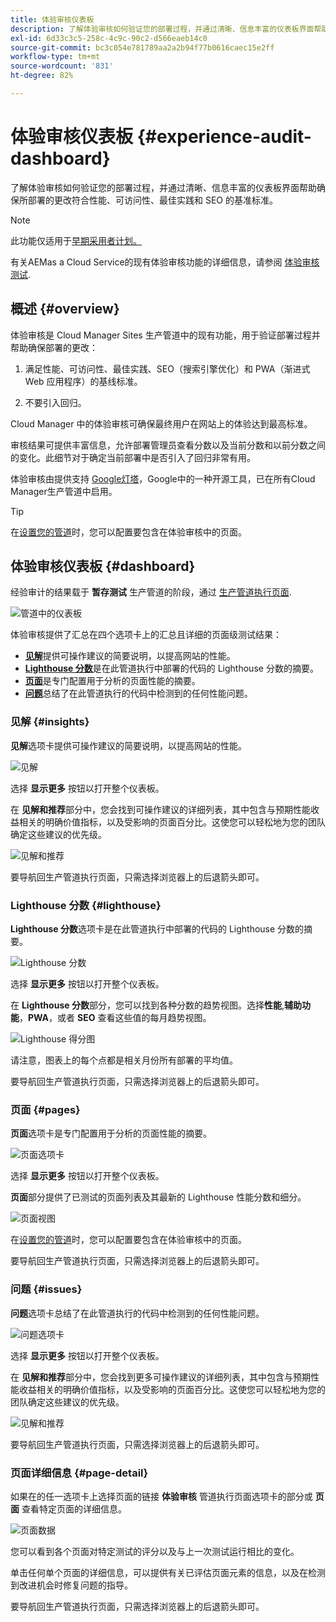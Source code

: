 ```yaml
---
title: 体验审核仪表板
description: 了解体验审核如何验证您的部署过程，并通过清晰、信息丰富的仪表板界面帮助确保所部署的更改符合性能、可访问性、最佳实践和 SEO 的基准标准。
exl-id: 6d33c3c5-258c-4c9c-90c2-d566eaeb14c0
source-git-commit: bc3c054e781789aa2a2b94f77b0616caec15e2ff
workflow-type: tm+mt
source-wordcount: '831'
ht-degree: 82%

---
```


# 体验审核仪表板 {#experience-audit-dashboard}


了解体验审核如何验证您的部署过程，并通过清晰、信息丰富的仪表板界面帮助确保所部署的更改符合性能、可访问性、最佳实践和 SEO 的基准标准。

>[!NOTE]
>
>此功能仅适用于[早期采用者计划。](/help/implementing/cloud-manager/release-notes/current.md#early-adoption)
>
>有关AEMas a Cloud Service的现有体验审核功能的详细信息，请参阅 [体验审核测试](/help/implementing/cloud-manager/experience-audit-testing.md).

## 概述 {#overview}

体验审核是 Cloud Manager Sites 生产管道中的现有功能，用于验证部署过程并帮助确保部署的更改：

1. 满足性能、可访问性、最佳实践、SEO（搜索引擎优化）和 PWA（渐进式 Web 应用程序）的基线标准。

1. 不要引入回归。

Cloud Manager 中的体验审核可确保最终用户在网站上的体验达到最高标准。

审核结果可提供丰富信息，允许部署管理员查看分数以及当前分数和以前分数之间的变化。此细节对于确定当前部署中是否引入了回归非常有用。

体验审核由提供支持 [Google灯塔](https://developer.chrome.com/docs/lighthouse/overview/)，Google中的一种开源工具，已在所有Cloud Manager生产管道中启用。

>[!TIP]
>
>在[设置您的管道](/help/implementing/cloud-manager/configuring-pipelines/configuring-production-pipelines.md#full-stack-code)时，您可以配置要包含在体验审核中的页面。

## 体验审核仪表板 {#dashboard}

经验审计的结果载于 **暂存测试** 生产管道的阶段，通过 [生产管道执行页面](/help/implementing/cloud-manager/deploy-code.md).

![管道中的仪表板](assets/dashboard.png)

体验审核提供了汇总在四个选项卡上的汇总且详细的页面级测试结果：

* **[见解](#insights)**&#x200B;提供可操作建议的简要说明，以提高网站的性能。
* **[Lighthouse 分数](#lighthouse)**&#x200B;是在此管道执行中部署的代码的 Lighthouse 分数的摘要。
* **[页面](#pages)**&#x200B;是专门配置用于分析的页面性能的摘要。
* **[问题](#issues)**&#x200B;总结了在此管道执行的代码中检测到的任何性能问题。

### 见解 {#insights}

**见解**&#x200B;选项卡提供可操作建议的简要说明，以提高网站的性能。

![见解](assets/insights.png)

选择 **显示更多** 按钮以打开整个仪表板。

在 **见解和推荐**&#x200B;部分中，您会找到可操作建议的详细列表，其中包含与预期性能收益相关的明确价值指标，以及受影响的页面百分比。这使您可以轻松地为您的团队确定这些建议的优先级。

![见解和推荐](assets/insights-recommendations.png)

要导航回生产管道执行页面，只需选择浏览器上的后退箭头即可。

### Lighthouse 分数 {#lighthouse}

**Lighthouse 分数**&#x200B;选项卡是在此管道执行中部署的代码的 Lighthouse 分数的摘要。

![Lighthouse 分数](assets/lighthouse.png)

选择 **显示更多** 按钮以打开整个仪表板。

在 **Lighthouse 分数**&#x200B;部分，您可以找到各种分数的趋势视图。选择&#x200B;**性能**,**辅助功能**，**PWA**，或者 **SEO** 查看这些值的每月趋势视图。

![Lighthouse 得分图](assets/lighthouse-scores.png)

请注意，图表上的每个点都是相关月份所有部署的平均值。

要导航回生产管道执行页面，只需选择浏览器上的后退箭头即可。

### 页面 {#pages}

**页面**&#x200B;选项卡是专门配置用于分析的页面性能的摘要。

![页面选项卡](assets/pages.png)

选择 **显示更多** 按钮以打开整个仪表板。

**页面**&#x200B;部分提供了已测试的页面列表及其最新的 Lighthouse 性能分数和细分。

![页面视图](assets/pages-view.png)

在[设置您的管道](/help/implementing/cloud-manager/configuring-pipelines/configuring-production-pipelines.md#full-stack-code)时，您可以配置要包含在体验审核中的页面。

要导航回生产管道执行页面，只需选择浏览器上的后退箭头即可。

### 问题 {#issues}

**问题**&#x200B;选项卡总结了在此管道执行的代码中检测到的任何性能问题。

![问题选项卡](assets/issues.png)

选择 **显示更多** 按钮以打开整个仪表板。

在 **见解和推荐**&#x200B;部分中，您会找到更多可操作建议的详细列表，其中包含与预期性能收益相关的明确价值指标，以及受影响的页面百分比。这使您可以轻松地为您的团队确定这些建议的优先级。

![见解和推荐](assets/insights-recommendations.png)

要导航回生产管道执行页面，只需选择浏览器上的后退箭头即可。

### 页面详细信息 {#page-detail}

如果在的任一选项卡上选择页面的链接 **体验审核** 管道执行页面选项卡的部分或 **页面** 查看特定页面的详细信息。

![页面数据](assets/page-data.png)

您可以看到各个页面对特定测试的评分以及与上一次测试运行相比的变化。

单击任何单个页面的详细信息，可以提供有关已评估页面元素的信息，以及在检测到改进机会时修复问题的指导。

要导航回生产管道执行页面，只需选择浏览器上的后退箭头即可。
